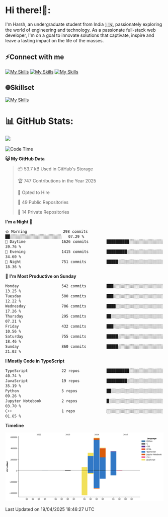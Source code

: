 
# Hi there!👋:
<p> I'm Harsh, an undergraduate student from India 🇮🇳, passionately exploring the world of engineering and technology. As a passionate full-stack web developer, I'm on a goal to innovate solutions that captivate, inspire and leave a lasting impact on the life of the masses. </p>

## ⚡Connect with me

[![My Skills](https://skillicons.dev/icons?i=gmail)](mailto:harshpandey.tech@gmail.com) [![My Skills](https://skillicons.dev/icons?i=linkedin)](https://linkedin.com/in/harsh3dev) [![My Skills](https://skillicons.dev/icons?i=twitter)](https://x.com/harshxai)

## 🌐Skillset
[![My Skills](https://skillicons.dev/icons?i=js,ts,react,nextjs,nodejs,tailwind,mongo,express,postgres,prisma,html,css,docker,aws,cpp,git,vscode,figma)](https://skillicons.dev)


# 📊 GitHub Stats:
![](https://komarev.com/ghpvc/?username=harsh3dev)

<!--START_SECTION:waka-->
![Code Time](http://img.shields.io/badge/Code%20Time-26%20hrs%2029%20mins-blue)

**🐱 My GitHub Data** 

> 📦 53.7 kB Used in GitHub's Storage 
 > 
> 🏆 747 Contributions in the Year 2025
 > 
> 💼 Opted to Hire
 > 
> 📜 49 Public Repositories 
 > 
> 🔑 14 Private Repositories 
 > 
**I'm a Night 🦉** 

```text
🌞 Morning                298 commits         ██░░░░░░░░░░░░░░░░░░░░░░░   07.29 % 
🌆 Daytime                1626 commits        ██████████░░░░░░░░░░░░░░░   39.76 % 
🌃 Evening                1415 commits        █████████░░░░░░░░░░░░░░░░   34.60 % 
🌙 Night                  751 commits         █████░░░░░░░░░░░░░░░░░░░░   18.36 % 
```
📅 **I'm Most Productive on Sunday** 

```text
Monday                   542 commits         ███░░░░░░░░░░░░░░░░░░░░░░   13.25 % 
Tuesday                  500 commits         ███░░░░░░░░░░░░░░░░░░░░░░   12.22 % 
Wednesday                706 commits         ████░░░░░░░░░░░░░░░░░░░░░   17.26 % 
Thursday                 295 commits         ██░░░░░░░░░░░░░░░░░░░░░░░   07.21 % 
Friday                   432 commits         ███░░░░░░░░░░░░░░░░░░░░░░   10.56 % 
Saturday                 755 commits         █████░░░░░░░░░░░░░░░░░░░░   18.46 % 
Sunday                   860 commits         █████░░░░░░░░░░░░░░░░░░░░   21.03 % 
```


**I Mostly Code in TypeScript** 

```text
TypeScript               22 repos            ██████████░░░░░░░░░░░░░░░   40.74 % 
JavaScript               19 repos            █████████░░░░░░░░░░░░░░░░   35.19 % 
Python                   5 repos             ██░░░░░░░░░░░░░░░░░░░░░░░   09.26 % 
Jupyter Notebook         2 repos             █░░░░░░░░░░░░░░░░░░░░░░░░   03.70 % 
C++                      1 repo              ░░░░░░░░░░░░░░░░░░░░░░░░░   01.85 % 
```



**Timeline**

![Lines of Code chart](https://raw.githubusercontent.com/harsh3dev/harsh3dev/main/assets/bar_graph.png)


 Last Updated on 19/04/2025 18:46:27 UTC
<!--END_SECTION:waka-->

